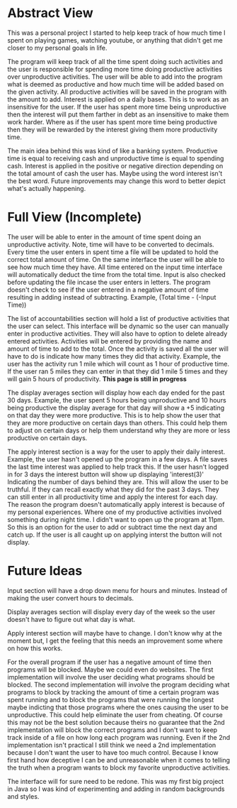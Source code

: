 # Abstract View
This was a personal project I started to help keep track of how much time I spent on playing games, watching youtube, or anything that didn't get me closer to my personal goals in life.

The program will keep track of all the time spent doing such activities and the user is responsible for spending more time doing productive activities over unproductive activities. The user will be able to add into the program what is deemed as productive and how much time will be added based on the given activity. All productive activities will be saved in the program with the amount to add. Interest is applied on a daily bases. This is to work as an insensitive for the user. If the user has spent more time being unproductive then the interest will put them farther in debt as an insensitive to make them work harder. Where as if the user has spent more time being productive then they will be rewarded by the interest giving them more productivity time.

The main idea behind this was kind of like a banking system. Productive time is equal to receiving cash and unproductive time is equal to spending cash. Interest is applied in the positive or negative direction depending on the total amount of cash the user has. Maybe using the word interest isn't the best word. Future improvements may change this word to better depict what's actually happening. 


# Full View (Incomplete)
The user will be able to enter in the amount of time spent doing an unproductive activity. Note, time will have to be converted to decimals. Every time the user enters in spent time a file will be updated to hold the correct total amount of time. On the same interface the user will be able to see how much time they have. All time entered on the input time interface will automatically deduct the time from the total time. Input is also checked before updating the file incase the user enters in letters. The program doesn't check to see if the user entered in a negative amount of time resulting in adding instead of subtracting. Example, (Total time - (-Input Time))

The list of accountabilities section will hold a list of productive activities that the user can select. This interface will be dynamic so the user can manually enter in productive activities. They will also have to option to delete already entered activities. Activities will be entered by providing the name and amount of time to add to the total. Once the activity is saved all the user will have to do is indicate how many times they did that activity. Example, the user has the activity run 1 mile which will count as 1 hour of productive time. If the user ran 5 miles they can enter in that they did 1 mile 5 times and they will gain 5 hours of productivity. <b>This page is still in progress</b>

The display averages section will display how each day ended for the past 30 days. Example, the user spent 5 hours being unproductive and 10 hours being productive the display average for that day will show a +5 indicating on that day they were more productive. This is to help show the user that they are more productive on certain days than others. This could help them to adjust on certain days or help them understand why they are more or less productive on certain days.

The apply interest section is a way for the user to apply their daily interest. Example, the user hasn't opened up the program in a few days. A file saves the last time interest was applied to help track this. If the user hasn't logged in for 3 days the interest button will show up displaying 'interest(3)' Indicating the number of days behind they are. This will allow the user to be truthful. If they can recall exactly what they did for the past 3 days. They can still enter in all productivity time and apply the interest for each day. The reason the program doesn't automatically apply interest is because of my personal experiences. Where one of my productive activities involved something during night time. I didn't want to open up the program at 11pm. So this is an option for the user to add or subtract time the next day and catch up. If the user is all caught up on applying interst the button will not display.


# Future Ideas
Input section will have a drop down menu for hours and minutes. Instead of making the user convert hours to decimals.

Display averages section will display every day of the week so the user doesn't have to figure out what day is what.

Apply interest section will maybe have to change. I don't know why at the moment but, I get the feeling that this needs an improvement some where on how this works.

For the overall program if the user has a negative amount of time then programs will be blocked. Maybe we could even do websites. The first implementation will involve the user deciding what programs should be blocked. The second implementation will involve the program deciding what programs to block by tracking the amount of time a certain program was spent running and to block the programs that were running the longest maybe indicting that those programs where the ones causing the user to be unproductive. This could help eliminate the user from cheating. Of course this may not be the best solution because theirs no guarantee that the 2nd implementation will block the correct programs and I don't want to keep track inside of a file on how long each program was running. Even if the 2nd implementation isn't practical I still think we need a 2nd implementation because I don't want the user to have too much control. Because I know first hand how deceptive I can be and unreasonable when it comes to telling the truth when a program wants to block my favorite unproductive activities.

The interface will for sure need to be redone. This was my first big project in Java so I was kind of experimenting and adding in random backgrounds and styles.
